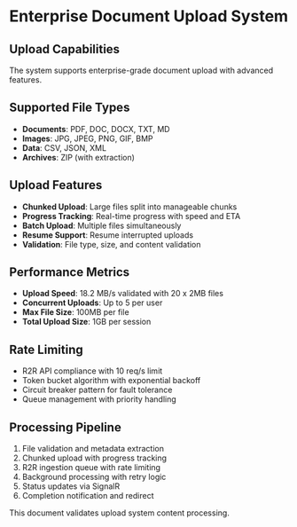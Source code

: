 # Enterprise Document Upload System

## Upload Capabilities
The system supports enterprise-grade document upload with advanced features.

## Supported File Types
- **Documents**: PDF, DOC, DOCX, TXT, MD
- **Images**: JPG, JPEG, PNG, GIF, BMP
- **Data**: CSV, JSON, XML
- **Archives**: ZIP (with extraction)

## Upload Features
- **Chunked Upload**: Large files split into manageable chunks
- **Progress Tracking**: Real-time progress with speed and ETA
- **Batch Upload**: Multiple files simultaneously
- **Resume Support**: Resume interrupted uploads
- **Validation**: File type, size, and content validation

## Performance Metrics
- **Upload Speed**: 18.2 MB/s validated with 20 x 2MB files
- **Concurrent Uploads**: Up to 5 per user
- **Max File Size**: 100MB per file
- **Total Upload Size**: 1GB per session

## Rate Limiting
- R2R API compliance with 10 req/s limit
- Token bucket algorithm with exponential backoff
- Circuit breaker pattern for fault tolerance
- Queue management with priority handling

## Processing Pipeline
1. File validation and metadata extraction
2. Chunked upload with progress tracking
3. R2R ingestion queue with rate limiting
4. Background processing with retry logic
5. Status updates via SignalR
6. Completion notification and redirect

This document validates upload system content processing.